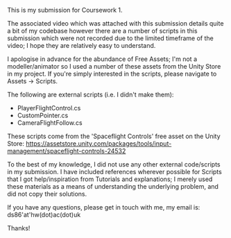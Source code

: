 This is my submission for Coursework 1.

The associated video which was attached with this submission details quite a bit of my codebase however there are a number of scripts in this submission which were not recorded due to the limited timeframe of the video; I hope they are relatively easy to understand.

I apologise in advance for the abundance of Free Assets; I'm not a modeller/animator so I used a number of these assets from the Unity Store in my project. If you're simply interested in the scripts, please navigate to Assets -> Scripts.

The following are external scripts (i.e. I didn't make them):

- PlayerFlightControl.cs
- CustomPointer.cs
- CameraFlightFollow.cs

These scripts come from the 'Spaceflight Controls' free asset on the Unity Store: https://assetstore.unity.com/packages/tools/input-management/spaceflight-controls-24532

To the best of my knowledge, I did not use any other external code/scripts in my submission. 
I have included references wherever possible for Scripts that I got help/inspiration from Tutorials and explanations; I merely used these materials as a means of understanding the underlying problem, and did not copy their solutions. 

If you have any questions, please get in touch with me, my email is: ds86'at'hw(dot)ac(dot)uk

Thanks!
